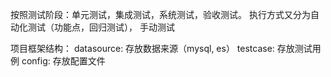按照测试阶段：单元测试，集成测试，系统测试，验收测试。
执行方式又分为自动化测试（功能点，回归测试）， 手动测试




项目框架结构：
    datasource: 存放数据来源（mysql, es）
    testcase: 存放测试用例
    config: 存放配置文件

